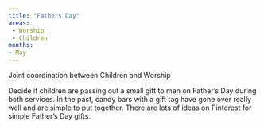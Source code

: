 ```yaml
---
title: "Fathers Day"
areas: 
 - Worship
 - Children
months:
- May
---
```


Joint coordination between Children and Worship

Decide if children are passing out a small gift to men on Father’s Day during both services.  In the past, candy bars with a gift tag have gone over really well and are simple to put together.  There are lots of ideas on Pinterest for simple Father’s Day gifts. 
